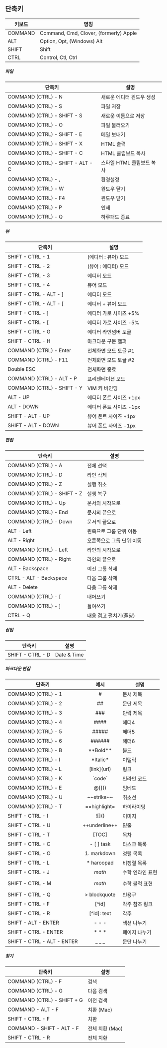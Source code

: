 ## 단축키

키보드       | 명칭
------------|----------------------------------------
COMMAND     | Command, Cmd, Clover, (formerly) Apple
ALT         | Option, Opt, (Windows) Alt
SHIFT       | Shift
CTRL        | Control, Ctl, Ctrl

##### 파일
단축키                             | 설명
---------------------------------|-------------------
COMMAND (CTRL) - N               | 새로운 에디터 윈도우 생성
COMMAND (CTRL) - S               | 파일 저장
COMMAND (CTRL) - SHIFT - S       | 새로운 이름으로 저장
COMMAND (CTRL) - O               | 파일 불러오기
COMMAND (CTRL) - SHIFT - E       | 메일 보내기
COMMAND (CTRL) - SHIFT - X       | HTML 출력
COMMAND (CTRL) - SHIFT - C       | HTML 클립보드 복사
COMMAND (CTRL) - SHIFT - ALT - C | 스타일 HTML 클립보드 복사
COMMAND (CTRL) - ,               | 환경설정
COMMAND (CTRL) - W               | 윈도우 닫기
COMMAND (CTRL) - F4              | 윈도우 닫기
COMMAND (CTRL) - P               | 인쇄
COMMAND (CTRL) - Q               | 하루패드 종료

##### 뷰
단축키                        | 설명
----------------------------|-------------------
SHIFT - CTRL - 1            | (에디터 : 뷰어) 모드
SHIFT - CTRL - 2            | (뷰어 : 에디터) 모드
SHIFT - CTRL - 3            | 에디터 모드
SHIFT - CTRL - 4            | 뷰어 모드
SHIFT - CTRL - ALT - ]      | 에디터 모드
SHIFT - CTRL - ALT - [      | 에디터 + 뷰어 모드
SHIFT - CTRL - ]            | 에디터 가로 사이즈 +5%
SHIFT - CTRL - [            | 에디터 가로 사이즈 -5%
SHIFT - CTRL - G            | 에디터 라인넘버 토글
SHIFT - CTRL - H            | 마크다운 구문 헬퍼
COMMAND (CTRL) - Enter      | 전체화면 모드 토글 #1
COMMAND (CTRL) - F11        | 전체화면 모드 토글 #2
Double ESC                  | 전체화면 종료
COMMAND (CTRL) - ALT - P    | 프리젠테이션 모드
COMMAND (CTRL) - SHIFT - Y  | VIM 키 바인딩
ALT - UP                    | 에디터 폰트 사이즈 +1px
ALT - DOWN                  | 에디터 폰트 사이즈 -1px
SHIFT - ALT - UP            | 뷰어 폰트 사이즈 +1px
SHIFT - ALT - DOWN          | 뷰어 폰트 사이즈 -1px

##### 편집
 단축키                       | 설명
----------------------------|---------------------
COMMAND (CTRL) - A          | 전체 선택
COMMAND (CTRL) - D          | 라인 삭제
COMMAND (CTRL) - Z          | 실행 취소
COMMAND (CTRL) - SHIFT - Z  | 실행 복구
COMMAND (CTRL) - Up         | 문서의 시작으로
COMMAND (CTRL) - End        | 문서의 끝으로
COMMAND (CTRL) - Down       | 문서의 끝으로
ALT - Left                  | 왼쪽으로 그룹 단위 이동
ALT - Right                 | 오른쪽으로 그룹 단위 이동
COMMAND (CTRL) - Left       | 라인의 시작으로
COMMAND (CTRL) - Right      | 라인의 끝으로
ALT - Backspace             | 이전 그룹 삭제
CTRL - ALT - Backspace      | 다음 그룹 삭제
ALT - Delete                | 다음 그룹 삭제
COMMAND (CTRL) - [          | 내어쓰기
COMMAND (CTRL) - ]          | 들여쓰기
CTRL - Q                    | 내용 접고 펼치기(폴딩)

##### 삽입
 단축키              | 설명
--------------------|---------------------
SHIFT - CTRL - D    | Date & Time

##### 마크다운 편집
단축키                        | 예시                 | 설명
-----------------------------|:------------------:|-------------
COMMAND (CTRL) - 1           | #                  | 문서 제목
COMMAND (CTRL) - 2           | ##                 | 문단 제목
COMMAND (CTRL) - 3           | ###                | 단락 제목
COMMAND (CTRL) - 4           | ####               | 헤더4
COMMAND (CTRL) - 5           | #####              | 헤더5
COMMAND (CTRL) - 6           | ######             | 헤더6
COMMAND (CTRL) - B           | \*\*Bold\*\*       | 볼드
COMMAND (CTRL) - I           | \*Italic\*         | 이탤릭
COMMAND (CTRL) - L           | \[link\](url)      | 링크
COMMAND (CTRL) - K           | \`code\`           | 인라인 코드
COMMAND (CTRL) - E           | @\[]()             | 임베드
COMMAND (CTRL) - U           | \~\~strike~~       | 취소선
COMMAND (CTRL) - T           | \==highlight=      | 하이라이팅
SHIFT - CTRL - I             | \!\[]()            | 이미지
SHIFT - CTRL - U             | \+\+underline\+\+  | 밑줄
SHIFT - CTRL - T             | [TOC]              | 목차
SHIFT - CTRL - C             | - [ ] task         | 타스크 목록
SHIFT - CTRL - O             | 1. markdown        | 정렬 목록
SHIFT - CTRL - L             | * haroopad         | 비정렬 목록
SHIFT - CTRL - J             | $math$             | 수학 인라인 표현
SHIFT - CTRL - M             | $$math$$           | 수학 블럭 표현
SHIFT - CTRL - Q             | > blockquote       | 인용구
SHIFT - CTRL - F             | [^id]              | 각주 참조 링크
SHIFT - CTRL - R             | [^id]: text        | 각주
SHIFT - ALT - ENTER          | \- \- \-           | 섹션 나누기
SHIFT - CTRL - ENTER         | \* \* \*           | 페이지 나누기
SHIFT - CTRL - ALT - ENTER   | \_ \_ \_           | 문단 나누기

##### 찾기
단축키                         | 설명
-----------------------------|-------------------
COMMAND (CTRL) - F           | 검색
COMMAND (CTRL) - G           | 다음 검색
COMMAND (CTRL) - SHIFT + G   | 이전 검색
COMMAND - ALT - F            | 치환 (Mac)
SHIFT - CTRL - F             | 치환
COMMAND - SHIFT - ALT - F    | 전체 치환 (Mac)
SHIFT - CTRL - R             | 전체 치환